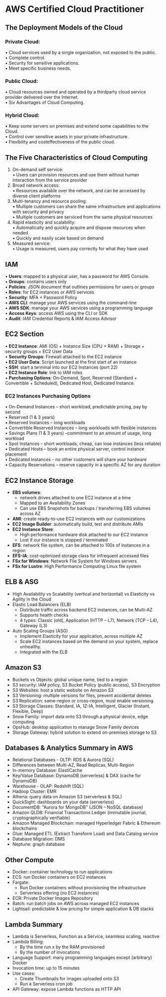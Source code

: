 # AWS Certified Cloud Practitioner

## The Deployment Models of the Cloud
### Private Cloud:
• Cloud services used by a single organization, not exposed to the public.  
• Complete control.  
• Security for sensitive applications.  
• Meet specific business needs.  
### Public Cloud:
• Cloud resources owned and operated by a thirdparty cloud service provider delivered over the Internet.   
• Six Advantages of Cloud Computing.   
### Hybrid Cloud:
• Keep some servers on premises and extend some capabilities to the Cloud.  
• Control over sensitive assets in your private infrastructure.  
• Flexibility and costeffectiveness of the public cloud.  

## The Five Characteristics of Cloud Computing
1. On-demand self service:  
• Users can provision resources and use them without human interaction from the service
provider    
2. Broad network access:  
• Resources available over the network, and can be accessed by diverse client platforms  
3. Multi-tenancy and resource pooling:  
• Multiple customers can share the same infrastructure and applications with security and privacy  
• Multiple customers are serviced from the same physical resources  
4. Rapid elasticity and scalability:  
• Automatically and quickly acquire and dispose resources when needed  
• Quickly and easily scale based on demand  
5. Measured service:  
• Usage is measured, users pay correctly for what they have used  

## IAM 
• **Users**: mapped to a physical user, has a password for AWS Console.  
• **Groups**: contains users only  
• **Policies**: JSON document that outlines permissions for users or groups  
• **Roles**: for EC2 instances or AWS services  
• **Security**: MFA + Password Policy  
• **AWS CLI**: manage your AWS services using the command-line  
• **AWS SDK**: manage your AWS services using a programming language  
• **Access Keys**: access AWS using the CLI or SDK  
• **Audit**: IAM Credential Reports & IAM Access Advisor  

## EC2 Section 
• **EC2 Instance**:  AMI (OS) + Instance Size (CPU + RAM) + Storage + security groups + EC2 User Data  
• **Security Groups**: Firewall attached to the EC2 instance  
• **EC2 User Data**: Script launched at the first start of an instance   
• **SSH**: start a terminal into our EC2 Instances (port 22)  
• **EC2 Instance Role**: link to IAM roles  
• **Purchasing Options**:  On-Demand, Spot, Reserved (Standard + Convertible + Scheduled), Dedicated Host, Dedicated Instance.  

### EC2 Instances Purchasing Options
• On-Demand Instances – short workload, predictable pricing, pay by second  
• Reserved (1 & 3 years)   
  • Reserved Instances – long workloads  
  • Convertible Reserved Instances – long workloads with flexible instances   
• Savings Plans (1 & 3 years) –commitment to an amount of usage, long workload  
• Spot Instances – short workloads, cheap, can lose instances (less reliable)  
• Dedicated Hosts – book an entire physical server, control instance placement  
• Dedicated Instances – no other customers will share your hardware  
• Capacity Reservations – reserve capacity in a specific AZ for any duration  


## EC2 Instance Storage  
- **EBS volumes**:  
  - network drives attached to one EC2 instance at a time  
  - Mapped to an Availability Zones  
  - Can use EBS Snapshots for backups / transferring EBS volumes across AZ  
- **AMI**: create ready-to-use EC2 instances with our customizations  
- **EC2 Image Builder**: automatically build, test and distribute AMIs  
- **EC2 Instance Store**:  
  - High performance hardware disk attached to our EC2 instance  
  - Lost if our instance is stopped / terminated  
- **EFS**: network file system, can be attached to 100s of instances in a region  
- **EFS-IA**: cost-optimized storage class for infrequent accessed files  
- **FSx for Windows**: Network File System for Windows servers  
- **FSx for Lustre**: High Performance Computing Linux file system  

## ELB & ASG  
- High Availability vs Scalability (vertical and horizontal) vs Elasticity vs Agility in the Cloud  
- Elastic Load Balancers (ELB)  
  - Distribute traffic across backend EC2 instances, can be Multi-AZ
  - Supports health checks
  - 4 types: Classic (old), Application (HTTP – L7), Network (TCP – L4), Gateway (L3)
- Auto Scaling Groups (ASG)  
   - Implement Elasticity for your application, across multiple AZ  
   - Scale EC2 instances based on the demand on your system, replace unhealthy.  
   - Integrated with the ELB  

## Amazon S3  
- Buckets vs Objects: global unique name, tied to a region  
- S3 security: IAM policy, S3 Bucket Policy (public access), S3 Encryption  
- S3 Websites: host a static website on Amazon S3  
- S3 Versioning: multiple versions for files, prevent accidental deletes  
- S3 Replication: same-region or cross-region, must enable versioning  
- S3 Storage Classes: Standard, IA, 1Z-IA, Intelligent, Glacier (Instant, Flexible, Deep)  
- Snow Family: import data onto S3 through a physical device, edge computing  
- OpsHub: desktop application to manage Snow Family devices  
- Storage Gateway: hybrid solution to extend on-premises storage to S3  


## Databases & Analytics Summary in AWS  
- Relational Databases - OLTP: RDS & Aurora (SQL)  
- Differences between Multi-AZ, Read Replicas, Multi-Region  
- In-memory Database: ElastiCache  
- Key/Value Database: DynamoDB (serverless) & DAX (cache for DynamoDB)  
- Warehouse - OLAP: Redshift (SQL)  
- Hadoop Cluster: EMR  
- Athena: query data on Amazon S3 (serverless & SQL)  
- QuickSight: dashboards on your data (serverless)  
- DocumentDB: “Aurora for MongoDB” (JSON – NoSQL database)  
- Amazon QLDB: Financial Transactions Ledger (immutable journal, cryptographically verifiable)  
- Amazon Managed Blockchain: managed Hyperledger Fabric & Ethereum blockchains  
- Glue: Managed ETL (Extract Transform Load) and Data Catalog service  
- Database Migration: DMS  
- Neptune: graph database  

## Other Compute  
- Docker: container technology to run applications  
- ECS: run Docker containers on EC2 instances  
- Fargate:  
  - Run Docker containers without provisioning the infrastructure  
  - Serverless offering (no EC2 instances)  
- ECR: Private Docker Images Repository  
- Batch: run batch jobs on AWS across managed EC2 instances  
- Lightsail: predictable & low pricing for simple application & DB stacks  


## Lambda Summary
- Lambda is Serverless, Function as a Service, seamless scaling, reactive  
- Lambda Billing:   
  - By the time run x by the RAM provisioned   
  - By the number of invocations   
- Language Support: many programming languages except (arbitrary) Docker  
- Invocation time: up to 15 minutes  
- Use cases:  
  - Create Thumbnails for images uploaded onto S3  
  - Run a Serverless cron job  
- API Gateway: expose Lambda functions as HTTP API   
